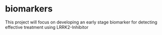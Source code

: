 # biomarkers

This project will focus on developing an early stage biomarker for detecting effective treatment using LRRK2-Inhibitor
